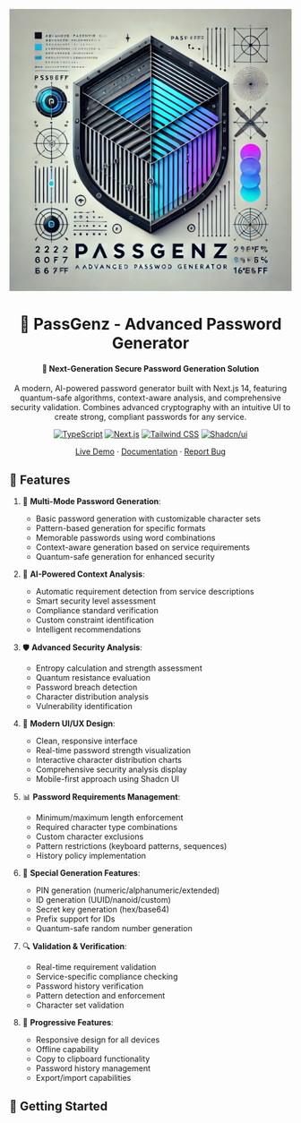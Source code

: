 <div align="center">

![passgenz](/public/logo.webp)

# 🔐 PassGenz - Advanced Password Generator

#### 🚀 Next-Generation Secure Password Generation Solution

A modern, AI-powered password generator built with Next.js 14, featuring quantum-safe algorithms, context-aware analysis, and comprehensive security validation. Combines advanced cryptography with an intuitive UI to create strong, compliant passwords for any service.

[![TypeScript](https://img.shields.io/badge/TypeScript-007ACC?style=flat-square&logo=typescript&logoColor=white)]()
[![Next.js](https://img.shields.io/badge/Next.js-000000?style=flat-square&logo=next.js&logoColor=white)]()
[![Tailwind CSS](https://img.shields.io/badge/Tailwind-38B2AC?style=flat-square&logo=tailwind-css&logoColor=white)]()
[![Shadcn/ui](https://img.shields.io/badge/Shadcn/ui-000000?style=flat-square&logo=shadcnui&logoColor=white)]()

[Live Demo](https://passgenz.com) · [Documentation](https://passgenz.com/docs) · [Report Bug](https://github.com/yourusername/passgenz/issues)

</div>

## 📝 Features

1. 🎯 **Multi-Mode Password Generation**:
   - Basic password generation with customizable character sets
   - Pattern-based generation for specific formats
   - Memorable passwords using word combinations
   - Context-aware generation based on service requirements
   - Quantum-safe generation for enhanced security

2. 🤖 **AI-Powered Context Analysis**:
   - Automatic requirement detection from service descriptions
   - Smart security level assessment
   - Compliance standard verification
   - Custom constraint identification
   - Intelligent recommendations

3. 🛡️ **Advanced Security Analysis**:
   - Entropy calculation and strength assessment
   - Quantum resistance evaluation
   - Password breach detection
   - Character distribution analysis
   - Vulnerability identification

4. 🎨 **Modern UI/UX Design**:
   - Clean, responsive interface
   - Real-time password strength visualization
   - Interactive character distribution charts
   - Comprehensive security analysis display
   - Mobile-first approach using Shadcn UI

5. 📊 **Password Requirements Management**:
   - Minimum/maximum length enforcement
   - Required character type combinations
   - Custom character exclusions
   - Pattern restrictions (keyboard patterns, sequences)
   - History policy implementation

6. 💫 **Special Generation Features**:
   - PIN generation (numeric/alphanumeric/extended)
   - ID generation (UUID/nanoid/custom)
   - Secret key generation (hex/base64)
   - Prefix support for IDs
   - Quantum-safe random number generation

7. 🔍 **Validation & Verification**:
   - Real-time requirement validation
   - Service-specific compliance checking
   - Password history verification
   - Pattern detection and enforcement
   - Character set validation

8. 📱 **Progressive Features**:
   - Responsive design for all devices
   - Offline capability
   - Copy to clipboard functionality
   - Password history management
   - Export/import capabilities

## 🚀 Getting Started
